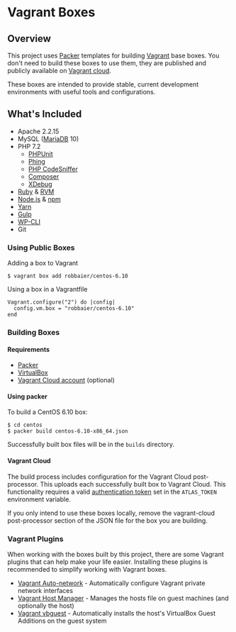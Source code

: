 Vagrant Boxes
=====================

## Overview
This project uses [Packer](https://www.packer.io/) templates for building [Vagrant](https://www.vagrantup.com/) base boxes. You don't need to build these boxes to use them, they are published and publicly available on [Vagrant cloud](https://app.vagrantup.com/robbaier).

These boxes are intended to provide stable, current development environments with useful tools and configurations.

## What's Included
* Apache 2.2.15
* MySQL ([MariaDB](https://mariadb.org/) 10)
* PHP 7.2
  * [PHPUnit](https://phpunit.de/index.html)
  * [Phing](https://www.phing.info/)
  * [PHP CodeSniffer](https://github.com/squizlabs/PHP_CodeSniffer)
  * [Composer](https://getcomposer.org/)
  * [XDebug](https://xdebug.org/)
* [Ruby](https://www.ruby-lang.org/en/) & [RVM](https://rvm.io/)
* [Node.js](https://nodejs.org/en/) & [npm](https://www.npmjs.com/)
* [Yarn](https://yarnpkg.com/en/)
* [Gulp](https://gulpjs.com/)
* [WP-CLI](https://wp-cli.org/)
* Git

### Using Public Boxes

Adding a box to Vagrant

```
$ vagrant box add robbaier/centos-6.10
```

Using a box in a Vagrantfile

```
Vagrant.configure("2") do |config|
  config.vm.box = "robbaier/centos-6.10"
end
```

### Building Boxes

#### Requirements

- [Packer](https://www.packer.io/)
- [VirtualBox](https://www.virtualbox.org)
- [Vagrant Cloud account](https://www.vagrantup.com/docs/vagrant-cloud/) (optional)

#### Using packer

To build a CentOS 6.10 box:

```
$ cd centos
$ packer build centos-6.10-x86_64.json
```

Successfully built box files will be in the `builds` directory.

#### Vagrant Cloud

The build process includes configuration for the Vagrant Cloud post-processor. This uploads each successfully built box to Vagrant Cloud. This functionality requires a valid [authentication token](https://www.vagrantup.com/docs/vagrant-cloud/users/authentication.html#authenticating-tools) set in the `ATLAS_TOKEN` environment variable.

If you only intend to use these boxes locally, remove the vagrant-cloud post-processor section of the JSON file for the box you are building.

### Vagrant Plugins
When working with the boxes built by this project, there are some Vagrant plugins that can help make your life easier. Installing these plugins is recommended to simplify working with Vagrant boxes.
* [Vagrant Auto-network](https://github.com/oscar-stack/vagrant-auto_network) - Automatically configure Vagrant private network interfaces
* [Vagrant Host Manager](https://github.com/devopsgroup-io/vagrant-hostmanager) -  Manages the hosts file on guest machines (and optionally the host)
* [Vagrant vbguest](https://github.com/dotless-de/vagrant-vbguest) - Automatically installs the host's VirtualBox Guest Additions on the guest system